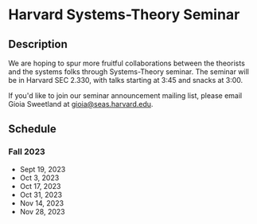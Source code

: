 # Harvard Systems-Theory Seminar

## Description
We are hoping to spur more fruitful collaborations between the theorists and the systems folks through Systems-Theory seminar. The seminar will be in Harvard SEC 2.330, with talks starting at 3:45 and snacks at 3:00.

If you'd like to join our seminar announcement mailing list, please email Gioia Sweetland at gioia@seas.harvard.edu.

## Schedule

### Fall 2023
- Sept 19, 2023
- Oct 3, 2023
- Oct 17, 2023
- Oct 31, 2023
- Nov 14, 2023
- Nov 28, 2023

